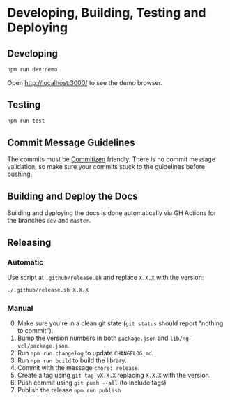 # Developing, Building, Testing and Deploying

## Developing

```sh
npm run dev:demo
```

Open [http://localhost:3000/](http://localhost:3000/) to see the demo browser.

## Testing

```sh
npm run test
```

## Commit Message Guidelines

The commits must be [Commitizen](https://github.com/commitizen/cz-cli) friendly.
There is no commit message validation, so make sure your commits stuck to the guidelines before pushing.

## Building and Deploy the Docs

Building and deploying the docs is done automatically via GH Actions for the branches `dev` and `master`.

## Releasing

### Automatic

Use script at `.github/release.sh` and replace `X.X.X` with the version:

```sh
./.github/release.sh X.X.X
```

### Manual

0. Make sure you're in a clean git state (`git status` should report "nothing to commit").
1. Bump the version numbers in both `package.json` and `lib/ng-vcl/package.json`.
2. Run `npm run changelog` to update `CHANGELOG.md`.
3. Run `npm run build` to build the library.
4. Commit with the message `chore: release`.
5. Create a tag using `git tag vX.X.X` replacing `X.X.X` with the version.
6. Push commit using `git push --all` (to include tags)
7. Publish the release `npm run publish`
